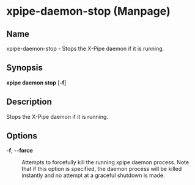 # xpipe-daemon-stop (Manpage)

<h2 id="_name">Name</h2>
<div class="sectionbody">
<p>xpipe-daemon-stop - Stops the X-Pipe daemon if it is running.</p>
</div>
<div class="sect1">
<h2 id="_synopsis">Synopsis</h2>
<div class="sectionbody">
<div class="paragraph">
<p><strong>xpipe daemon stop</strong> [<strong>-f</strong>]</p>
</div>
</div>
</div>
<div class="sect1">
<h2 id="_description">Description</h2>
<div class="sectionbody">
<div class="paragraph">
<p>Stops the X-Pipe daemon if it is running.</p>
</div>
</div>
</div>
<div class="sect1">
<h2 id="_options">Options</h2>
<div class="sectionbody">
<div class="dlist">
<dl>
<dt class="hdlist1"><strong>-f</strong>, <strong>--force</strong></dt>
<dd>
<p>Attempts to forcefully kill the running xpipe daemon process. Note that if this option is specified, the daemon process will be killed instantly and no attempt at a graceful shutdown is made.</p>
</dd>
</dl>
</div>
</div>
</div>
